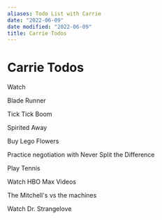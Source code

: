 ```yaml
---
aliases: Todo List with Carrie
date: "2022-06-09"
date modified: "2022-06-09"
title: Carrie Todos
---
```


# Carrie Todos
Watch

Blade Runner

Tick Tick Boom

Spirited Away

Buy Lego Flowers

Practice negotiation with Never Split the Difference

Play Tennis

Watch HBO Max Videos

The Mitchell's vs the machines

Watch Dr. Strangelove
